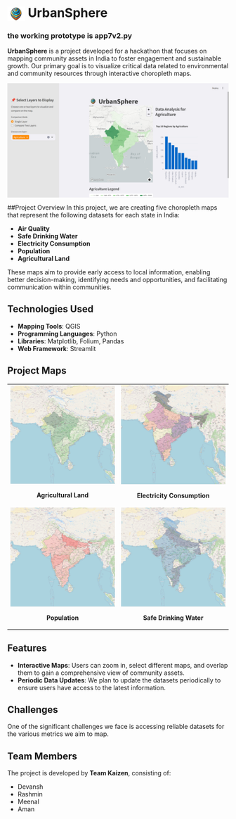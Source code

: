 # <img src="logo.png" alt="UrbanSphere Logo" width="40" style="vertical-align: middle;"/> UrbanSphere
### the working prototype is app7v2.py
**UrbanSphere** is a project developed for a hackathon that focuses on mapping community assets in India to foster engagement and sustainable growth. Our primary goal is to visualize critical data related to environmental and community resources through interactive choropleth maps.

<img src="dash3.jpeg" alt="Dashboard" style="vertical-align: middle;"/>

##Project Overview
In this project, we are creating five choropleth maps that represent the following datasets for each state in India:
- **Air Quality**
- **Safe Drinking Water**
- **Electricity Consumption**
- **Population**
- **Agricultural Land**

These maps aim to provide early access to local information, enabling better decision-making, identifying needs and opportunities, and facilitating communication within communities.

## Technologies Used

- **Mapping Tools**: QGIS
- **Programming Languages**: Python
- **Libraries**: Matplotlib, Folium, Pandas
- **Web Framework**: Streamlit

## Project Maps

<div align="center">
    <table>
        <tr>
            <td align="center">
                <img src="Agri.jpeg" alt="Agricultural Land" width="250"/>
                <p><strong>Agricultural Land</strong></p>
            </td>
            <td align="center">
                <img src="elect.jpeg" alt="Electricity Consumption" width="250"/>
                <p><strong>Electricity Consumption</strong></p>
            </td>
        </tr>
        <tr>
            <td align="center">
                <img src="popu.jpeg" alt="Population" width="250"/>
                <p><strong>Population</strong></p>
            </td>
            <td align="center">
                <img src="safe_drink.jpeg" alt="Safe Drinking Water" width="250"/>
                <p><strong>Safe Drinking Water</strong></p>
            </td>
        </tr>
    </table>
</div>

## Features

- **Interactive Maps**: Users can zoom in, select different maps, and overlap them to gain a comprehensive view of community assets.
- **Periodic Data Updates**: We plan to update the datasets periodically to ensure users have access to the latest information.

## Challenges

One of the significant challenges we face is accessing reliable datasets for the various metrics we aim to map.

## Team Members

The project is developed by **Team Kaizen**, consisting of:
- Devansh
- Rashmin
- Meenal
- Aman
